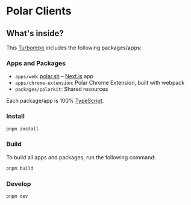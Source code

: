 # Polar Clients

## What's inside?

This [Turborepo](https://turbo.build/) includes the following packages/apps:

### Apps and Packages

- `apps/web`: [polar.sh](https://polar.sh) – [Next.js](https://nextjs.org/) app
- `apps/chrome-extension`: Polar Chrome Extension, built with webpack
- `packages/polarkit`: Shared resources

Each package/app is 100% [TypeScript](https://www.typescriptlang.org/).

### Install

```bash
pnpm install
```

### Build

To build all apps and packages, run the following command:

```bash
pnpm build
```

### Develop

```bash
pnpm dev
```
